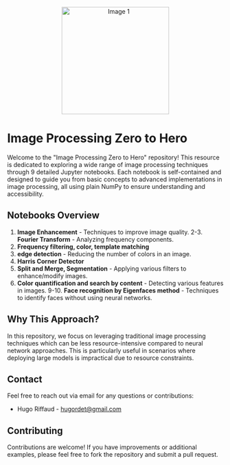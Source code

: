 <p align="center">
  <img src="./assets/mrkd.png" alt="Image 1" width="250"/>
</p>

# Image Processing Zero to Hero

Welcome to the "Image Processing Zero to Hero" repository! This resource is dedicated to exploring a wide range of image processing techniques through 9 detailed Jupyter notebooks. Each notebook is self-contained and designed to guide you from basic concepts to advanced implementations in image processing, all using plain NumPy to ensure understanding and accessibility.

## Notebooks Overview

1. **Image Enhancement** - Techniques to improve image quality.
2-3. **Fourier Transform** - Analyzing frequency components.
4. **Frequency filtering, color, template matching** 
5. **edge detection** - Reducing the number of colors in an image.
6. **Harris Corner Detector**
7. **Split and Merge, Segmentation** - Applying various filters to enhance/modify images.
8. **Color quantification and search by content** - Detecting various features in images.
9-10. **Face recognition by Eigenfaces method** - Techniques to identify faces without using neural networks.



## Why This Approach?

In this repository, we focus on leveraging traditional image processing techniques which can be less resource-intensive compared to neural network approaches. This is particularly useful in scenarios where deploying large models is impractical due to resource constraints.

## Contact

Feel free to reach out via email for any questions or contributions:
- Hugo Riffaud - [hugordet@gmail.com](mailto:hugordet@gmail.com)

## Contributing

Contributions are welcome! If you have improvements or additional examples, please feel free to fork the repository and submit a pull request.

